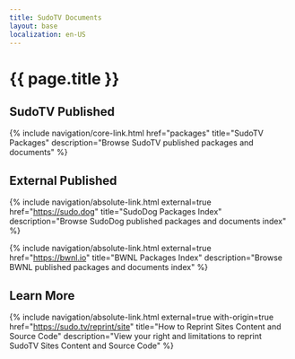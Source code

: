 ```yaml
---
title: SudoTV Documents
layout: base
localization: en-US
---
```


# {{ page.title }}

## SudoTV Published

{% include navigation/core-link.html
    href="packages"
    title="SudoTV Packages"
    description="Browse SudoTV published packages and documents"
%}

## External Published

{% include navigation/absolute-link.html
    external=true
    href="https://sudo.dog"
    title="SudoDog Packages Index"
    description="Browse SudoDog published packages and documents index"
%}

{% include navigation/absolute-link.html
    external=true
    href="https://bwnl.io"
    title="BWNL Packages Index"
    description="Browse BWNL published packages and documents index"
%}

## Learn More

{% include navigation/absolute-link.html
    external=true
    with-origin=true
    href="https://sudo.tv/reprint/site"
    title="How to Reprint Sites Content and Source Code"
    description="View your right and limitations to reprint SudoTV Sites Content and Source Code"
%}